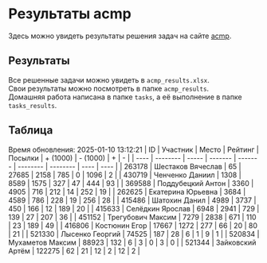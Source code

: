 # Результаты acmp
Здесь можно увидеть результаты решения задач на сайте [acmp](https://acmp.ru). 

## Результаты
Все решенные задачи можно увидеть в `acmp_results.xlsx`.   
Свои результаты можно посмотреть в папке `acmp_results`.  
Домашняя работа написана в папке `tasks`, а её выполнение в папке `tasks_results`.

## Таблица
Время обновления: 2025-01-10 13:12:21
| ID   | Участник | Место | Рейтинг | Посылки | + (1000) | - (1000) | +    | -    |
| ---- | -------- | ----- | ------- | ------- | -------- | -------- | ---- | ---- |
| 263178 | Шестаков Вячеслав | 65 | 27685 | 2158 | 785 | 0 | 1096 | 2 |
| 430719 | Ченченко Даниил | 1308 | 8589 | 1575 | 327 | 47 | 444 | 93 |
| 369588 | Поддубецкий Антон | 3360 | 4905 | 716 | 212 | 14 | 252 | 19 |
| 262625 | Екатерина Юрьевна | 3684 | 4589 | 786 | 228 | 19 | 256 | 28 |
| 415486 | Шатохин Данил | 4989 | 3737 | 450 | 166 | 12 | 189 | 20 |
| 415633 | Селёдкин Ярослав | 6948 | 2941 | 729 | 139 | 27 | 207 | 36 |
| 451152 | Трегубович Максим | 7279 | 2838 | 671 | 110 | 23 | 189 | 49 |
| 416806 | Костюнин Егор | 17667 | 1272 | 277 | 66 | 20 | 80 | 21 |
| 521330 | Лысенко Георгий | 74525 | 187 | 28 | 6 | 1 | 9 | 1 |
| 520834 | Мухаметов Максим | 88923 | 132 | 6 | 3 | 0 | 3 | 0 |
| 521344 | Зайковский Артём | 122275 | 62 | 21 | 12 | 2 | 12 | 2 |
